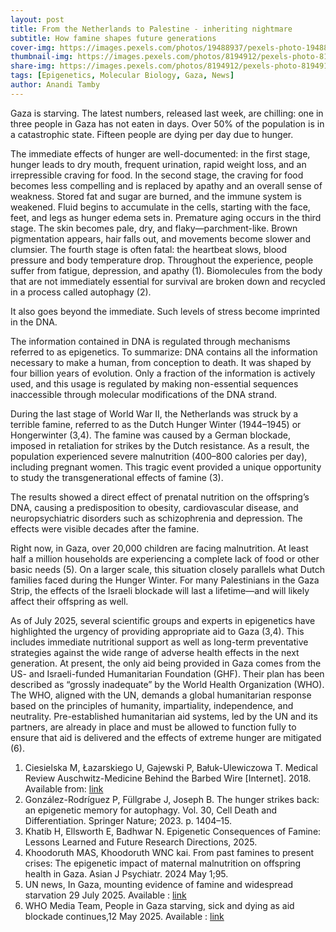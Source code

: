 ```yaml
---
layout: post
title: From the Netherlands to Palestine - inheriting nightmare
subtitle: How famine shapes future generations
cover-img: https://images.pexels.com/photos/19488937/pexels-photo-19488937.jpeg
thumbnail-img: https://images.pexels.com/photos/8194912/pexels-photo-8194912.jpeg
share-img: https://images.pexels.com/photos/8194912/pexels-photo-8194912.jpeg
tags: [Epigenetics, Molecular Biology, Gaza, News]
author: Anandi Tamby
---
```


Gaza is starving. The latest numbers, released last week, are chilling: one in three people in Gaza has not eaten in days. Over 50% of the population is in a catastrophic state. Fifteen people are dying per day due to hunger.

The immediate effects of hunger are well-documented: in the first stage, hunger leads to dry mouth, frequent urination, rapid weight loss, and an irrepressible craving for food. In the second stage, the craving for food becomes less compelling and is replaced by apathy and an overall sense of weakness. Stored fat and sugar are burned, and the immune system is weakened. Fluid begins to accumulate in the cells, starting with the face, feet, and legs as hunger edema sets in. Premature aging occurs in the third stage. The skin becomes pale, dry, and flaky—parchment-like. Brown pigmentation appears, hair falls out, and movements become slower and clumsier. The fourth stage is often fatal: the heartbeat slows, blood pressure and body temperature drop. Throughout the experience, people suffer from fatigue, depression, and apathy (1). Biomolecules from the body that are not immediately essential for survival are broken down and recycled in a process called autophagy (2).

It also goes beyond the immediate. Such levels of stress become imprinted in the DNA.

The information contained in DNA is regulated through mechanisms referred to as epigenetics. To summarize: DNA contains all the information necessary to make a human, from conception to death. It was shaped by four billion years of evolution. Only a fraction of the information is actively used, and this usage is regulated by making non-essential sequences inaccessible through molecular modifications of the DNA strand.

During the last stage of World War II, the Netherlands was struck by a terrible famine, referred to as the Dutch Hunger Winter (1944–1945) or Hongerwinter (3,4). The famine was caused by a German blockade, imposed in retaliation for strikes by the Dutch resistance. As a result, the population experienced severe malnutrition (400–800 calories per day), including pregnant women. This tragic event provided a unique opportunity to study the transgenerational effects of famine (3).

The results showed a direct effect of prenatal nutrition on the offspring’s DNA, causing a predisposition to obesity, cardiovascular disease, and neuropsychiatric disorders such as schizophrenia and depression. The effects were visible decades after the famine.

Right now, in Gaza, over 20,000 children are facing malnutrition. At least half a million households are experiencing a complete lack of food or other basic needs (5). On a larger scale, this situation closely parallels what Dutch families faced during the Hunger Winter. For many Palestinians in the Gaza Strip, the effects of the Israeli blockade will last a lifetime—and will likely affect their offspring as well.

As of July 2025, several scientific groups and experts in epigenetics have highlighted the urgency of providing appropriate aid to Gaza (3,4). This includes immediate nutritional support as well as long-term preventative strategies against the wide range of adverse health effects in the next generation. At present, the only aid being provided in Gaza comes from the US- and Israeli-funded Humanitarian Foundation (GHF). Their plan has been described as “grossly inadequate” by the World Health Organization (WHO). The WHO, aligned with the UN, demands a global humanitarian response based on the principles of humanity, impartiality, independence, and neutrality. Pre-established humanitarian aid systems, led by the UN and its partners, are already in place and must be allowed to function fully to ensure that aid is delivered and the effects of extreme hunger are mitigated (6).



1.	Ciesielska M, Łazarskiego U, Gajewski P, Bałuk-Ulewiczowa T. Medical Review Auschwitz-Medicine Behind the Barbed Wire [Internet]. 2018. Available from: [link](https://www.researchgate.net/publication/344161872)
2.	González-Rodríguez P, Füllgrabe J, Joseph B. The hunger strikes back: an epigenetic memory for autophagy. Vol. 30, Cell Death and Differentiation. Springer Nature; 2023. p. 1404–15. 
3.	Khatib H, Ellsworth E, Badhwar N. Epigenetic Consequences of Famine: Lessons Learned and Future Research Directions, 2025.
4.	Khoodoruth MAS, Khoodoruth WNC kai. From past famines to present crises: The epigenetic impact of maternal malnutrition on offspring health in Gaza. Asian J Psychiatr. 2024 May 1;95. 
5.	 UN news, In Gaza, mounting evidence of famine and widespread starvation 29 July 2025. Available : [link](https://news.un.org/en/story/2025/07/1165517)
6. 	WHO Media Team, People in Gaza starving, sick and dying as aid blockade continues,12 May 2025.  Available : [link](https://www.who.int/news/item/12-05-2025-people-in-gaza-starving--sick-and-dying-as-aid-blockade-continues)
